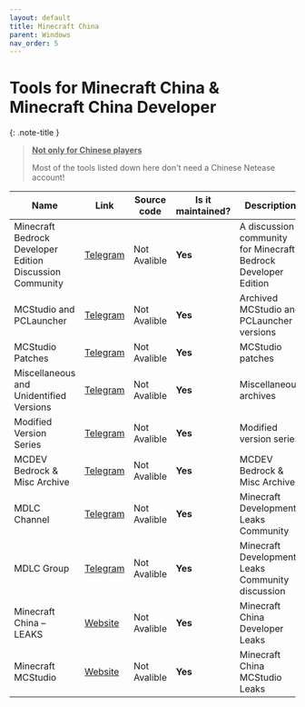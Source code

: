 ```yaml
---
layout: default
title: Minecraft China
parent: Windows
nav_order: 5
---
```


# Tools for Minecraft China & Minecraft China Developer

{: .note-title }
> <b><u>Not only for Chinese players</u></b>
>
> Most of the tools listed down here don't need a Chinese Netease account!

Name | Link | Source code | Is it maintained? | Description
------ | ------ | ------ | ------| ------
Minecraft Bedrock Developer Edition Discussion Community|[Telegram](https://t.me/boycottmojang/11063)|Not Avalible|**Yes**|A discussion community for Minecraft Bedrock Developer Edition
MCStudio and PCLauncher|[Telegram](https://t.me/+OD2bd9Z0_jYxYzJh)|Not Avalible|**Yes**|Archived MCStudio and PCLauncher versions
MCStudio Patches|[Telegram](https://t.me/+rBWWRA30ZR0zOTAx)|Not Avalible|**Yes**|MCStudio patches
Miscellaneous and Unidentified Versions|[Telegram](https://t.me/+9BeKboXdI0cxZjI5)|Not Avalible|**Yes**|Miscellaneous archives
Modified Version Series|[Telegram](https://t.me/+huibG4Y5d1pkMmI5)|Not Avalible|**Yes**|Modified version series
MCDEV Bedrock & Misc Archive|[Telegram](https://t.me/+-kF4gXGbU4llNzAx)|Not Avalible|**Yes**|MCDEV Bedrock & Misc Archive
MDLC Channel|[Telegram](https://t.me/MDLC_main)|Not Avalible|**Yes**|Minecraft Development Leaks Community
MDLC Group|[Telegram](https://t.me/MDLC_group)|Not Avalible|**Yes**|Minecraft Development Leaks Community discussion
Minecraft China – LEAKS|[Website](https://shytz.net/Minecraft-Leaks/China-Leaks)|Not Avalible|**Yes**|Minecraft China Developer Leaks
Minecraft MCStudio|[Website](https://shytz.net/Minecraft-Leaks/MCStudio)|Not Avalible|**Yes**|Minecraft China MCStudio Leaks